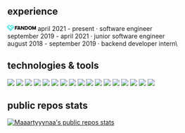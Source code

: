 ## experience
![](https://github.com/maaartyyynaa/resources/blob/master/rsz_1fandom-text.png)
april 2021 - present · software engineer\
september 2019 - april 2021 · junior software engineer\
august 2018 - september 2019 · backend developer intern\
<!--
<img src="https://github.com/maaartyyynaa/resources/blob/master/fandom-color.png" width="15">
<img src="https://github.com/maaartyyynaa/resources/blob/master/fandom-color.png" width="15">
-->

## technologies & tools
![](https://img.shields.io/badge/OS-macOS-informational?style=flat&logo=gnubash&logoColor=white&color=fbcce7)
![](https://img.shields.io/badge/OS-linux-informational?style=flat&logo=linux&logoColor=white&color=fbcce7)
![](https://img.shields.io/badge/shell-bash-informational?style=flat&logo=javascript&logoColor=white&color=fbcce7)
![](https://img.shields.io/badge/code-python-informational?style=flat&logo=python&logoColor=white&color=fbcce7)
![](https://img.shields.io/badge/code-PHP-informational?style=flat&logo=php&logoColor=white&color=fbcce7)
![](https://img.shields.io/badge/code-JavaScript-informational?style=flat&logo=javascript&logoColor=white&color=fbcce7)
![](https://img.shields.io/badge/code-MediaWiki-informational?style=flat&logo=fandom&logoColor=white&color=fbcce7)
![](https://img.shields.io/badge/code-html-informational?style=flat&logo=html&logoColor=white&color=fbcce7)
![](https://img.shields.io/badge/code-css-informational?style=flat&logo=css&logoColor=white&color=fbcce7)
![](https://img.shields.io/badge/tools-mySQL-informational?style=flat&logo=mysql&logoColor=white&color=fbcce7)
![](https://img.shields.io/badge/tools-docker-informational?style=flat&logo=docker&logoColor=white&color=fbcce7)
![](https://img.shields.io/badge/tools-k8s-informational?style=flat&logo=kubernetes&logoColor=white&color=fbcce7)
![](https://img.shields.io/badge/tools-jenkins-informational?style=flat&logo=kubernetes&logoColor=white&color=fbcce7)
![](https://img.shields.io/badge/tools-rabbitMQ-informational?style=flat&logo=rabbitmq&logoColor=white&color=fbcce7)
![](https://img.shields.io/badge/tools-swagger-informational?style=flat&logo=swagger&logoColor=white&color=fbcce7)
![](https://img.shields.io/badge/tools-jira-informational?style=flat&logo=jira&logoColor=white&color=fbcce7)
![](https://img.shields.io/badge/tools-confluence-informational?style=flat&logo=confluence&logoColor=white&color=fbcce7)


## public repos stats
[![Maaartyyynaa's public repos stats](https://github-readme-stats.vercel.app/api?username=maaartyyynaa&count_private=true&show_icons=true&hide=stars,issues&show_icons=true&bg_color=30,e96443,904e95&title_color=fff&text_color=fff)](https://github.com/anuraghazra/github-readme-stats)





<!--
**maaartyyynaa/maaartyyynaa** is a ✨ _special_ ✨ repository because its `README.md` (this file) appears on your GitHub profile.

Here are some ideas to get you started:

- 🔭 I’m currently working on ...
- 🌱 I’m currently learning ...
- 👯 I’m looking to collaborate on ...
- 🤔 I’m looking for help with ...
- 💬 Ask me about ...
- 📫 How to reach me: ...
- 😄 Pronouns: ...
- ⚡ Fun fact: ...
-->
